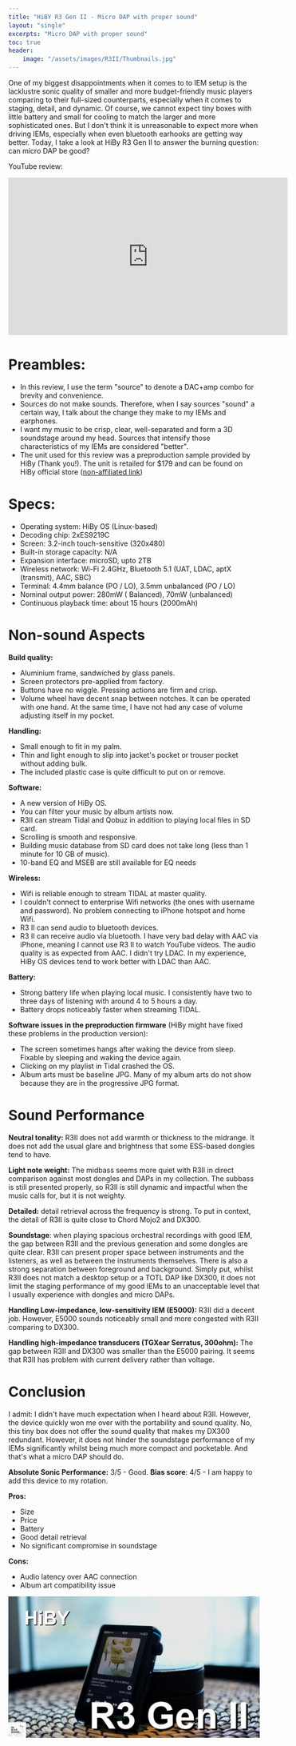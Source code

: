 ```yaml
---
title: "HiBY R3 Gen II - Micro DAP with proper sound"
layout: "single"
excerpts: "Micro DAP with proper sound"
toc: true
header:
    image: "/assets/images/R3II/Thumbnails.jpg"
---
```


One of my biggest disappointments when it comes to to IEM setup is the lacklustre sonic quality of smaller and more budget-friendly music players comparing to their full-sized counterparts, especially when it comes to staging, detail, and dynamic. Of course, we cannot expect tiny boxes with little battery and small for cooling to match the larger and more sophisticated ones. But I don't think it is unreasonable to expect more when driving IEMs, especially when even bluetooth earhooks are getting way better. Today, I take a look at HiBy R3 Gen II to answer the burning question: can micro DAP be good?

YouTube review:

<iframe width="560" height="315" src="https://www.youtube.com/embed/kJg3UuRXxEU?si=4j2BOWUtamsItb93" title="YouTube video player" frameborder="0" allow="accelerometer; autoplay; clipboard-write; encrypted-media; gyroscope; picture-in-picture; web-share" allowfullscreen></iframe>

Preambles:
===
- In this review, I use the term "source" to denote a DAC+amp combo for brevity and convenience. 
- Sources do not make sounds. Therefore, when I say sources "sound" a certain way, I talk about the change they make to my IEMs and earphones. 
- I want my music to be crisp, clear, well-separated and form a 3D soundstage around my head. Sources that intensify those characteristics of my IEMs are considered "better". 
- The unit used for this review was a preproduction sample provided by HiBy (Thank you!). The unit is retailed for $179 and can be found on HiBy official store ([non-affiliated link](https://store.hiby.com/products/hiby-r3-ii))

Specs:
===

- Operating system: HiBy OS (Linux-based)
- Decoding chip: 2xES9219C
- Screen: 3.2-inch touch-sensitive (320x480)
- Built-in storage capacity: N/A
- Expansion interface: microSD, upto 2TB
- Wireless network: Wi-Fi 2.4GHz, Bluetooth 5.1 (UAT, LDAC, aptX (transmit), AAC, SBC)  
- Terminal: 4.4mm balance (PO / LO), 3.5mm unbalanced (PO / LO)
- Nominal output power: 280mW ( Balanced), 70mW (unbalanced)  
- Continuous playback time: about 15 hours (2000mAh)  

Non-sound Aspects
===

**Build quality:** 
- Aluminium frame, sandwiched by glass panels.
- Screen protectors pre-applied from factory.
- Buttons have no wiggle. Pressing actions are firm and crisp.
- Volume wheel have decent snap between notches. It can be operated with one hand. At the same time, I have not had any case of volume adjusting itself in my pocket.

**Handling:**
- Small enough to fit in my palm.
- Thin and light enough to slip into jacket's pocket or trouser pocket without adding bulk.
- The included plastic case is quite difficult to put on or remove. 

**Software:**
- A new version of HiBy OS.
- You can filter your music by album artists now.
- R3II can stream Tidal and Qobuz in addition to playing local files in SD card.
- Scrolling is smooth and responsive.
- Building music database from SD card does not take long (less than 1 minute for 10 GB of music).
- 10-band EQ and MSEB are still available for EQ needs

**Wireless:**
- Wifi is reliable enough to stream TIDAL at master quality.
- I couldn't connect to enterprise Wifi networks (the ones with username and password). No problem connecting to iPhone hotspot and home Wifi.
- R3 II can send audio to bluetooth devices.
- R3 II can receive audio via bluetooth. I have very bad delay with AAC via iPhone, meaning I cannot use R3 II to watch YouTube videos. The audio quality is as expected from AAC. I didn't try LDAC. In my experience, HiBy OS devices tend to work better with LDAC than AAC.

**Battery:**
- Strong battery life when playing local music. I consistently have two to three days of listening with around 4 to 5 hours a day. 
- Battery drops noticeably faster when streaming TIDAL.

**Software issues in the preproduction firmware** (HiBy might have fixed these problems in the production version):
- The screen sometimes hangs after waking the device from sleep. Fixable by sleeping and waking the device again.
- Clicking on my playlist in Tidal crashed the OS.
- Album arts must be baseline JPG. Many of my album arts do not show because they are in the progressive JPG format.

Sound Performance
===

**Neutral tonality:** R3II does not add warmth or thickness to the midrange. It does not add the usual glare and brightness that some ESS-based dongles tend to have.

**Light note weight:** The midbass seems more quiet with R3II in direct comparison against most dongles and DAPs in my collection. The subbass is still presented properly, so R3II is still dynamic and impactful when the music calls for, but it is not weighty.

**Detailed:** detail retrieval across the frequency is strong. To put in context, the detail of R3II is quite close to Chord Mojo2 and DX300. 

**Soundstage**: when playing spacious orchestral recordings with good IEM, the gap between R3II and the previous generation and some dongles are quite clear. R3II can present proper space between instruments and the listeners, as well as between the instruments themselves. There is also a strong separation between foreground and background. Simply put, whilst R3II does not match a desktop setup or a TOTL DAP like DX300, it does not limit the staging performance of my good IEMs to an unacceptable level that I usually experience with dongles and micro DAPs.

**Handling Low-impedance, low-sensitivity IEM (E5000):** R3II did a decent job. However, E5000 sounds noticeably small and more congested with R3II comparing to DX300.

**Handling high-impedance transducers (TGXear Serratus, 300ohm):** The gap between R3II and DX300 was smaller than the E5000 pairing. It seems that R3II has problem with current delivery rather than voltage. 

Conclusion
===

I admit: I didn't have much expectation when I heard about R3II. However, the device quickly won me over with the portability and sound quality. No, this tiny box does not offer the sound quality that makes my DX300 redundant. However, it does not hinder the soundstage performance of my IEMs significantly whilst being much more compact and pocketable. And that's what a micro DAP should do.  

**Absolute Sonic Performance:** 3/5 - Good.
**Bias score**: 4/5 - I am happy to add this device to my rotation.

**Pros:**
- Size
- Price
- Battery
- Good detail retrieval
- No significant compromise in soundstage

**Cons:**
- Audio latency over AAC connection
- Album art compatibility issue

![](/assets/images/R3II/Thumbnails.jpg)
